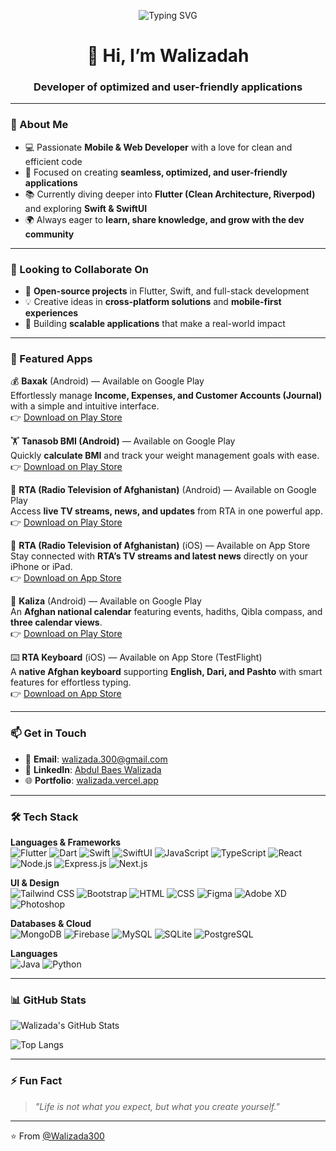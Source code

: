 <p align="center">
  <img src="https://readme-typing-svg.demolab.com?font=Fira+Code&duration=4000&pause=1000&center=true&vCenter=true&width=435&lines=Hi+%F0%9F%91%8B+I'm+Walizadah!;Mobile+%26+Full-stack+Developer;Flutter+is+my+superpower!;Now+learning+Swift+%26+SwiftUI" alt="Typing SVG" />
</p>

<h1 align="center">👋 Hi, I’m Walizadah</h1>
<h3 align="center">Developer of optimized and user-friendly applications</h3>

---

### 👀 About Me

- 💻 Passionate **Mobile & Web Developer** with a love for clean and efficient code  
- 🎯 Focused on creating **seamless, optimized, and user-friendly applications**  
- 📚 Currently diving deeper into **Flutter (Clean Architecture, Riverpod)** and exploring **Swift & SwiftUI**  
- 🌍 Always eager to **learn, share knowledge, and grow with the dev community**  

---

### 💞️ Looking to Collaborate On

- 🚀 **Open-source projects** in Flutter, Swift, and full-stack development  
- 💡 Creative ideas in **cross-platform solutions** and **mobile-first experiences**  
- 🤝 Building **scalable applications** that make a real-world impact  

---

### 📱 Featured Apps

💰 **Baxak** (Android) — Available on Google Play  
Effortlessly manage **Income, Expenses, and Customer Accounts (Journal)** with a simple and intuitive interface.   
👉 [Download on Play Store](https://play.google.com/store/apps/details?id=com.walizada.baxak)

🏋️ **Tanasob BMI (Android)** — Available on Google Play  
Quickly **calculate BMI** and track your weight management goals with ease.  
👉 [Download on Play Store](https://play.google.com/store/apps/details?id=com.walizada.tanasob_bmi)

📰 **RTA (Radio Television of Afghanistan)** (Android) — Available on Google Play  
Access **live TV streams, news, and updates** from RTA in one powerful app.  
👉 [Download on Play Store](https://play.google.com/store/apps/details?id=com.rta.media)

📰 **RTA (Radio Television of Afghanistan)** (iOS) — Available on App Store  
Stay connected with **RTA’s TV streams and latest news** directly on your iPhone or iPad.  
👉 [Download on App Store](https://apps.apple.com/af/app/rta-%D9%85%D9%84%DB%8C/id6744917508)

📆 **Kaliza** (Android) — Available on Google Play  
An **Afghan national calendar** featuring events, hadiths, Qibla compass, and **three calendar views**.  
👉 [Download on Play Store](https://play.google.com/store/apps/details?id=com.rta.kaliza)

⌨️ **RTA Keyboard** (iOS) — Available on App Store (TestFlight)  
A **native Afghan keyboard** supporting **English, Dari, and Pashto** with smart features for effortless typing.  
👉 [Download on App Store](https://testflight.apple.com/join/fHFa4fmX)


---

### 📫 Get in Touch

- 📧 **Email**: walizada.300@gmail.com  
- 💼 **LinkedIn**: [Abdul Baes Walizada](https://www.linkedin.com/in/abdulbaeswalizadah/)  
- 🌐 **Portfolio**: [walizada.vercel.app](http://walizada.vercel.app/)

---

### 🛠️ Tech Stack

**Languages & Frameworks**  
![Flutter](https://img.shields.io/badge/Flutter-02569B?style=flat-square&logo=flutter&logoColor=white)
![Dart](https://img.shields.io/badge/Dart-0175C2?style=flat-square&logo=dart&logoColor=white)
![Swift](https://img.shields.io/badge/Swift-FA7343?style=flat-square&logo=swift&logoColor=white)
![SwiftUI](https://img.shields.io/badge/SwiftUI-4497DF?style=flat-square&logo=swift&logoColor=white)
![JavaScript](https://img.shields.io/badge/JavaScript-F7DF1E?style=flat-square&logo=javascript&logoColor=black)
![TypeScript](https://img.shields.io/badge/TypeScript-3178C6?style=flat-square&logo=typescript&logoColor=white)
![React](https://img.shields.io/badge/React-20232A?style=flat-square&logo=react)
![Node.js](https://img.shields.io/badge/Node.js-339933?style=flat-square&logo=node.js&logoColor=white)
![Express.js](https://img.shields.io/badge/Express.js-000000?style=flat-square&logo=express&logoColor=white)
![Next.js](https://img.shields.io/badge/Next.js-000000?style=flat-square&logo=next.js)

**UI & Design**  
![Tailwind CSS](https://img.shields.io/badge/Tailwind_CSS-38B2AC?style=flat-square&logo=tailwind-css&logoColor=white)
![Bootstrap](https://img.shields.io/badge/Bootstrap-563D7C?style=flat-square&logo=bootstrap&logoColor=white)
![HTML](https://img.shields.io/badge/HTML5-E34F26?style=flat-square&logo=html5&logoColor=white)
![CSS](https://img.shields.io/badge/CSS3-1572B6?style=flat-square&logo=css3)
![Figma](https://img.shields.io/badge/Figma-F24E1E?style=flat-square&logo=figma&logoColor=white)
![Adobe XD](https://img.shields.io/badge/AdobeXD-FF61F6?style=flat-square&logo=adobe-xd)
![Photoshop](https://img.shields.io/badge/Photoshop-31A8FF?style=flat-square&logo=adobe-photoshop&logoColor=white)

**Databases & Cloud**  
![MongoDB](https://img.shields.io/badge/MongoDB-4EA94B?style=flat-square&logo=mongodb&logoColor=white)
![Firebase](https://img.shields.io/badge/Firebase-FFCA28?style=flat-square&logo=firebase&logoColor=black)
![MySQL](https://img.shields.io/badge/MySQL-4479A1?style=flat-square&logo=mysql)
![SQLite](https://img.shields.io/badge/SQLite-003B57?style=flat-square&logo=sqlite)
![PostgreSQL](https://img.shields.io/badge/PostgreSQL-336791?style=flat-square&logo=postgresql)

**Languages**  
![Java](https://img.shields.io/badge/Java-ED8B00?style=flat-square&logo=java&logoColor=white)
![Python](https://img.shields.io/badge/Python-3776AB?style=flat-square&logo=python&logoColor=white)

---

### 📊 GitHub Stats

![Walizada's GitHub Stats](https://github-readme-stats.vercel.app/api?username=Walizada300&show_icons=true&theme=tokyonight)

![Top Langs](https://github-readme-stats.vercel.app/api/top-langs/?username=Walizada300&layout=compact&theme=tokyonight)

---

### ⚡ Fun Fact

> *"Life is not what you expect, but what you create yourself."*

---

⭐️ From [@Walizada300](https://github.com/Walizada300)

